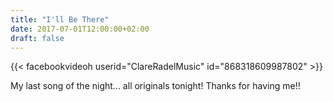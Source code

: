 ```yaml
---
title: "I'll Be There"
date: 2017-07-01T12:00:00+02:00
draft: false
---
```


{{< facebookvideoh userid="ClareRadelMusic" id="868318609987802" >}}

My last song of the night... all originals tonight! Thanks for having me!!